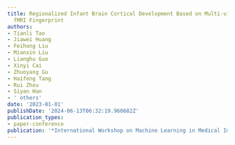 ```yaml
---
title: Regionalized Infant Brain Cortical Development Based on Multi-view, High-Level
  fMRI Fingerprint
authors:
- Tianli Tao
- Jiawei Huang
- Feihong Liu
- Mianxin Liu
- Lianghu Guo
- Xinyi Cai
- Zhuoyang Gu
- Haifeng Tang
- Rui Zhou
- Siyan Han
- ' others'
date: '2023-01-01'
publishDate: '2024-06-13T06:32:19.960682Z'
publication_types:
- paper-conference
publication: '*International Workshop on Machine Learning in Medical Imaging*'
---
```

